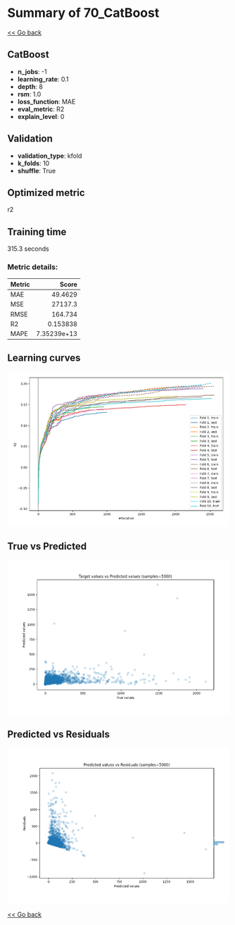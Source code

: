 # Summary of 70_CatBoost

[<< Go back](../README.md)


## CatBoost
- **n_jobs**: -1
- **learning_rate**: 0.1
- **depth**: 8
- **rsm**: 1.0
- **loss_function**: MAE
- **eval_metric**: R2
- **explain_level**: 0

## Validation
 - **validation_type**: kfold
 - **k_folds**: 10
 - **shuffle**: True

## Optimized metric
r2

## Training time

315.3 seconds

### Metric details:
| Metric   |           Score |
|:---------|----------------:|
| MAE      |    49.4629      |
| MSE      | 27137.3         |
| RMSE     |   164.734       |
| R2       |     0.153838    |
| MAPE     |     7.35239e+13 |



## Learning curves
![Learning curves](learning_curves.png)
## True vs Predicted

![True vs Predicted](true_vs_predicted.png)


## Predicted vs Residuals

![Predicted vs Residuals](predicted_vs_residuals.png)



[<< Go back](../README.md)
